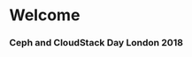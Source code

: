 <!-- .slide: data-background-image="images/cephdays-background-title-block_16:9.jpg" data-background-size="contain" -->
# Welcome <!-- .element: class="cephday-front-h1" -->
### Ceph and CloudStack Day London 2018 <!-- .element: class="cephday-front-h2" -->
